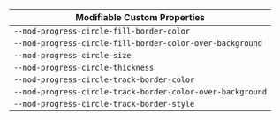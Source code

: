 | Modifiable Custom Properties                               |
| ---------------------------------------------------------- |
| `--mod-progress-circle-fill-border-color`                  |
| `--mod-progress-circle-fill-border-color-over-background`  |
| `--mod-progress-circle-size`                               |
| `--mod-progress-circle-thickness`                          |
| `--mod-progress-circle-track-border-color`                 |
| `--mod-progress-circle-track-border-color-over-background` |
| `--mod-progress-circle-track-border-style`                 |

